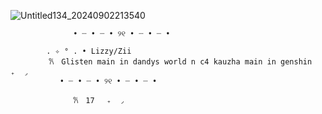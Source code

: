 ![Untitled134_20240902213540](https://github.com/user-attachments/assets/9e11ccfa-61ae-4ac8-a3dc-b304789bae3d)

                  • ┈ • ┈ • ୨୧ • ┈ • ┈ • 

            . ✧ ° . • Lizzy/Zii
        ⠀　　𐙚　Glisten main in dandys world n c4 kauzha main in genshin　　 ₊  ◞　
               • ┈ • ┈ • ୨୧ • ┈ • ┈ • 

                  𐙚　17　 ₊  ◞
